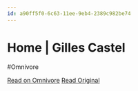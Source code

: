 ```yaml
---
id: a90ff5f0-6c63-11ee-9eb4-2389c982be74
---
```


# Home | Gilles Castel
#Omnivore

[Read on Omnivore](https://omnivore.app/me/home-gilles-castel-18b3a342939)
[Read Original](https://castel.dev)

